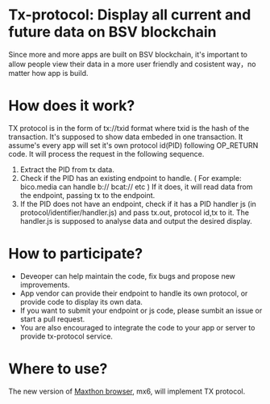# Tx-protocol: Display all current and future data on BSV blockchain

Since more and more apps are built on BSV blockchain, it's important to allow people view their data in a more user friendly and cosistent 
way，no matter how app is build.

# How does it work?

TX protocol is in the form of tx://txid format where txid is the hash of the transaction. It's supposed to show data embeded in one transaction. It assume's every app will set it's own protocol id(PID) following OP_RETURN code. 
It will process the request in the following sequence.

1. Extract the PID from tx data.
2. Check if the PID has an existing endpoint to handle. ( For example: bico.media can handle b:// bcat:// etc ) If it does, it will read data from the endpoint, passing tx to the endpoint.
3. If the PID does not have an endpoint, check if it has a PID handler js (in protocol/identifier/handler.js) and pass tx.out, protocol id,tx to it. The handler.js is supposed to analyse data and output the desired display.

# How to participate?

- Deveoper can help maintain the code, fix bugs and propose new improvements.
- App vendor can provide their endpoint to handle its own protocol, or provide code to display its own data.
- If you want to submit your endpoint or js code, please sumbit an issue or start a pull request.
- You are also encouraged to integrate the code to your app or server to provide tx-protocol service.

# Where to use?

The new version of [Maxthon browser](www.maxthon.com), mx6, will implement TX protocol.
